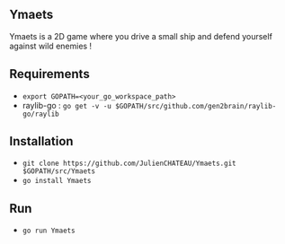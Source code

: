 ## Ymaets

Ymaets is a 2D game where you drive a small ship and defend yourself against wild enemies !

## Requirements

- `export GOPATH=<your_go_workspace_path>`
- raylib-go : `go get -v -u $GOPATH/src/github.com/gen2brain/raylib-go/raylib`

## Installation

- `git clone https://github.com/JulienCHATEAU/Ymaets.git $GOPATH/src/Ymaets`
- `go install Ymaets`

## Run 

- `go run Ymaets`
